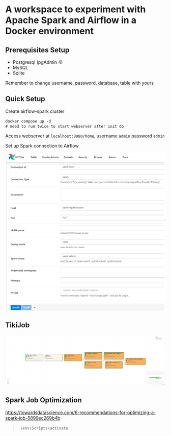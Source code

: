 # A workspace to experiment with Apache Spark and Airflow in a Docker environment

## Prerequisites Setup

- Postgresql (pgAdmin 4)
- MySQL
- Sqlite

Remember to change username, password, database, table with yours

## Quick Setup

Create airflow-spark cluster

    docker compose up -d  
    # need to run twice to start webserver after init db

Access webserver at `localhost:8080/home`, username `admin` password `admin`

Set up Spark connection to Airflow

![spark-conn.png](./doc/spark-conn.png)

## TikiJob

![airflow_tiki_v2.png](./doc/airflow_tiki_v2.png)

## Spark Job Optimization

https://towardsdatascience.com/6-recommendations-for-optimizing-a-spark-job-5899ec269b4b

> `.\env\Scripts\activate`
